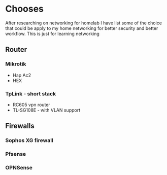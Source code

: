 # Chooses 

After researching on networking for homelab I have list some of the choice that could be apply to my home networking for better security and better workflow.
This is just for learning networking 

## Router

### Mikrotik
- Hap Ac2
- HEX


### TpLink - short stack 
- RC605 vpn router
- TL-SG108E - with VLAN support


## Firewalls

### Sophos XG firewall
### Pfsense
### OPNSense
